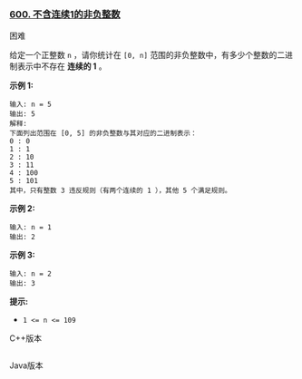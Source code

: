 ### [600. 不含连续1的非负整数](https://leetcode.cn/problems/non-negative-integers-without-consecutive-ones/)

困难

给定一个正整数 `n` ，请你统计在 `[0, n]` 范围的非负整数中，有多少个整数的二进制表示中不存在 **连续的 1** 。

**示例 1:**

```
输入: n = 5
输出: 5
解释: 
下面列出范围在 [0, 5] 的非负整数与其对应的二进制表示：
0 : 0
1 : 1
2 : 10
3 : 11
4 : 100
5 : 101
其中，只有整数 3 违反规则（有两个连续的 1 ），其他 5 个满足规则。
```

**示例 2:**

```
输入: n = 1
输出: 2
```

**示例 3:**

```
输入: n = 2
输出: 3
```

**提示:**

- `1 <= n <= 109`

C++版本

```c++

```

Java版本

```java

```

